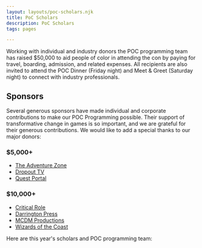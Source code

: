```yaml
---
layout: layouts/poc-scholars.njk
title: PoC Scholars
description: PoC Scholars
tags: pages

---
```

Working with individual and industry donors the POC programming team has raised $50,000 to aid people of color in attending the con by paying for travel, boarding, admission, and related expenses. All recipients are also invited to attend the POC Dinner (Friday night) and Meet & Greet (Saturday night) to connect with industry professionals.

## Sponsors

Several generous sponsors have made individual and corporate contributions to make our POC Programming possible. Their support of transformative change in games is so important, and we are grateful for their generous contributions. We would like to add a special thanks to our major donors:

### $5,000+

* [The Adventure Zone](https://maximumfun.org/podcasts/adventure-zone/)
* [Dropout TV](https://www.dropout.tv/)
* [Quest Portal](https://www.questportal.com/)

### $10,000+

* [Critical Role](https://critrole.com/)
* [Darrington Press](https://darringtonpress.com/)
* [MCDM Productions](https://www.mcdmproductions.com/)
* [Wizards of the Coast](https://company.wizards.com/en)

Here are this year's scholars and POC programming team: